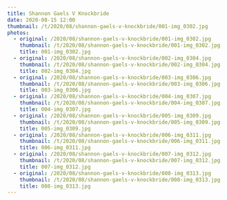 ```yaml
---
title: Shannon Gaels V Knockbride
date: 2020-08-15 12:00
thumbnail: /t/2020/08/shannon-gaels-v-knockbride/001-img_0302.jpg
photos:
  - original: /2020/08/shannon-gaels-v-knockbride/001-img_0302.jpg
    thumbnail: /t/2020/08/shannon-gaels-v-knockbride/001-img_0302.jpg
    title: 001-img_0302.jpg
  - original: /2020/08/shannon-gaels-v-knockbride/002-img_0304.jpg
    thumbnail: /t/2020/08/shannon-gaels-v-knockbride/002-img_0304.jpg
    title: 002-img_0304.jpg
  - original: /2020/08/shannon-gaels-v-knockbride/003-img_0306.jpg
    thumbnail: /t/2020/08/shannon-gaels-v-knockbride/003-img_0306.jpg
    title: 003-img_0306.jpg
  - original: /2020/08/shannon-gaels-v-knockbride/004-img_0307.jpg
    thumbnail: /t/2020/08/shannon-gaels-v-knockbride/004-img_0307.jpg
    title: 004-img_0307.jpg
  - original: /2020/08/shannon-gaels-v-knockbride/005-img_0309.jpg
    thumbnail: /t/2020/08/shannon-gaels-v-knockbride/005-img_0309.jpg
    title: 005-img_0309.jpg
  - original: /2020/08/shannon-gaels-v-knockbride/006-img_0311.jpg
    thumbnail: /t/2020/08/shannon-gaels-v-knockbride/006-img_0311.jpg
    title: 006-img_0311.jpg
  - original: /2020/08/shannon-gaels-v-knockbride/007-img_0312.jpg
    thumbnail: /t/2020/08/shannon-gaels-v-knockbride/007-img_0312.jpg
    title: 007-img_0312.jpg
  - original: /2020/08/shannon-gaels-v-knockbride/008-img_0313.jpg
    thumbnail: /t/2020/08/shannon-gaels-v-knockbride/008-img_0313.jpg
    title: 008-img_0313.jpg
---
```

